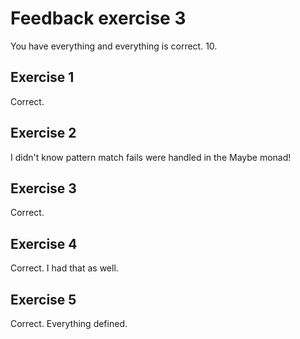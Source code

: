 # Feedback exercise 3
You have everything and everything is correct.
10.


## Exercise 1
Correct.

## Exercise 2
I didn't know pattern match fails were handled in the Maybe monad!

## Exercise 3
Correct.

## Exercise 4
Correct. I had that as well.

## Exercise 5
Correct. Everything defined.
